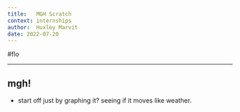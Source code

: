 ```yaml
---
title:   MGH Scratch
context: internships 
author:  Huxley Marvit
date: 2022-07-20
---
```


#flo

***

## mgh!

- start off just by graphing it? seeing if it moves like weather.













































